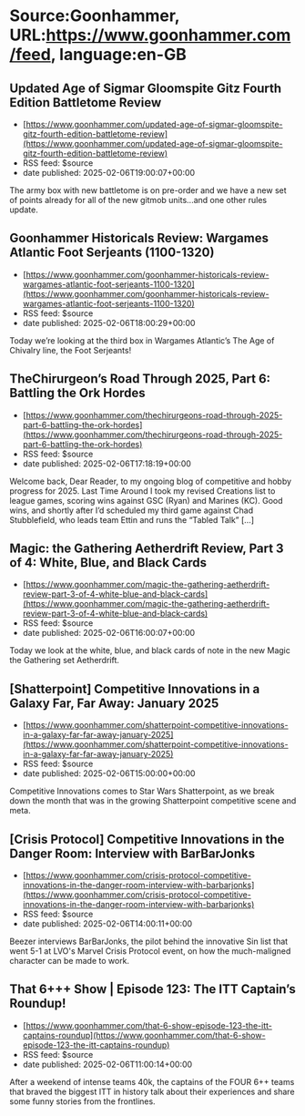 # Source:Goonhammer, URL:https://www.goonhammer.com/feed, language:en-GB

## Updated Age of Sigmar Gloomspite Gitz Fourth Edition Battletome Review
 - [https://www.goonhammer.com/updated-age-of-sigmar-gloomspite-gitz-fourth-edition-battletome-review](https://www.goonhammer.com/updated-age-of-sigmar-gloomspite-gitz-fourth-edition-battletome-review)
 - RSS feed: $source
 - date published: 2025-02-06T19:00:07+00:00

The army box with new battletome is on pre-order and we have a new set of points already for all of the new gitmob units...and one other rules update.

## Goonhammer Historicals Review: Wargames Atlantic Foot Serjeants (1100-1320)
 - [https://www.goonhammer.com/goonhammer-historicals-review-wargames-atlantic-foot-serjeants-1100-1320](https://www.goonhammer.com/goonhammer-historicals-review-wargames-atlantic-foot-serjeants-1100-1320)
 - RSS feed: $source
 - date published: 2025-02-06T18:00:29+00:00

Today we’re looking at the third box in Wargames Atlantic’s The Age of Chivalry line, the Foot Serjeants!

## TheChirurgeon’s Road Through 2025, Part 6: Battling the Ork Hordes
 - [https://www.goonhammer.com/thechirurgeons-road-through-2025-part-6-battling-the-ork-hordes](https://www.goonhammer.com/thechirurgeons-road-through-2025-part-6-battling-the-ork-hordes)
 - RSS feed: $source
 - date published: 2025-02-06T17:18:19+00:00

Welcome back, Dear Reader, to my ongoing blog of competitive and hobby progress for 2025. Last Time Around I took my revised Creations list to league games, scoring wins against GSC (Ryan) and Marines (KC). Good wins, and shortly after I&#8217;d scheduled my third game against Chad Stubblefield, who leads team Ettin and runs the &#8220;Tabled Talk&#8221; [&#8230;]

## Magic: the Gathering Aetherdrift Review, Part 3 of 4: White, Blue, and Black Cards
 - [https://www.goonhammer.com/magic-the-gathering-aetherdrift-review-part-3-of-4-white-blue-and-black-cards](https://www.goonhammer.com/magic-the-gathering-aetherdrift-review-part-3-of-4-white-blue-and-black-cards)
 - RSS feed: $source
 - date published: 2025-02-06T16:00:07+00:00

Today we look at the white, blue, and black cards of note in the new Magic the Gathering set Aetherdrift.

## [Shatterpoint] Competitive Innovations in a Galaxy Far, Far Away: January 2025
 - [https://www.goonhammer.com/shatterpoint-competitive-innovations-in-a-galaxy-far-far-away-january-2025](https://www.goonhammer.com/shatterpoint-competitive-innovations-in-a-galaxy-far-far-away-january-2025)
 - RSS feed: $source
 - date published: 2025-02-06T15:00:00+00:00

Competitive Innovations comes to Star Wars Shatterpoint, as we break down the month that was in the growing Shatterpoint competitive scene and meta.

## [Crisis Protocol] Competitive Innovations in the Danger Room: Interview with BarBarJonks
 - [https://www.goonhammer.com/crisis-protocol-competitive-innovations-in-the-danger-room-interview-with-barbarjonks](https://www.goonhammer.com/crisis-protocol-competitive-innovations-in-the-danger-room-interview-with-barbarjonks)
 - RSS feed: $source
 - date published: 2025-02-06T14:00:11+00:00

Beezer interviews BarBarJonks, the pilot behind the innovative Sin list that went 5-1 at LVO's Marvel Crisis Protocol event, on how the much-maligned character can be made to work.

## That 6+++ Show | Episode 123: The ITT Captain’s Roundup!
 - [https://www.goonhammer.com/that-6-show-episode-123-the-itt-captains-roundup](https://www.goonhammer.com/that-6-show-episode-123-the-itt-captains-roundup)
 - RSS feed: $source
 - date published: 2025-02-06T11:00:14+00:00

After a weekend of intense teams 40k, the captains of the FOUR 6++ teams that braved the biggest ITT in history talk about their experiences and share some funny stories from the frontlines.

